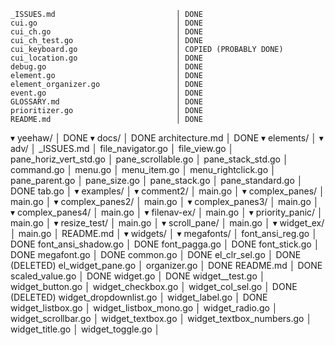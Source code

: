 


    _ISSUES.md                           │ DONE
    cui.go                               │ DONE
    cui_ch.go                            │ DONE
    cui_ch_test.go                       │ DONE
    cui_keyboard.go                      │ COPIED (PROBABLY DONE)
    cui_location.go                      │ DONE
    debug.go                             │ DONE
    element.go                           │ DONE
    element_organizer.go                 │ DONE
    event.go                             │ DONE
    GLOSSARY.md                          │ DONE
    prioritizer.go                       │ DONE
    README.md                            │ DONE
▾ yeehaw/                                │ DONE
  ▾ docs/                                │ DONE
      architecture.md                    │ DONE
  ▾ elements/                            │
    ▾ adv/                               │
        _ISSUES.md                       │
        file_navigator.go                │
        file_view.go                     │
        pane_horiz_vert_std.go           │
        pane_scrollable.go               │
        pane_stack_std.go                │
      command.go                         │
      menu.go                            │
      menu_item.go                       │
      menu_rightclick.go                 │
      pane_parent.go                     │
      pane_size.go                       │
      pane_stack.go                      │
      pane_standard.go                   │ DONE
      tab.go                             │
  ▾ examples/                            │
    ▾ comment2/                          │
        main.go                          │
    ▾ complex_panes/                     │
        main.go                          │
    ▾ complex_panes2/                    │
        main.go                          │
    ▾ complex_panes3/                    │
        main.go                          │
    ▾ complex_panes4/                    │
        main.go                          │
    ▾ filenav-ex/                        │
        main.go                          │
    ▾ priority_panic/                    │
        main.go                          │
    ▾ resize_test/                       │
        main.go                          │
    ▾ scroll_pane/                       │
        main.go                          │
    ▾ widget_ex/                         │
        main.go                          │
      README.md                          │
  ▾ widgets/                             │
    ▾ megafonts/                         │
        font_ansi_reg.go                 │ DONE
        font_ansi_shadow.go              │ DONE
        font_pagga.go                    │ DONE
        font_stick.go                    │ DONE
        megafont.go                      │ DONE
      common.go                          │ DONE
      el_clr_sel.go                      │ DONE (DELETED)
      el_widget_pane.go                  │
      organizer.go                       │ DONE
      README.md                          │ DONE
      scaled_value.go                    │ DONE
      widget.go                          │ DONE
      widget__test.go                    │
      widget_button.go                   │
      widget_checkbox.go                 │
      widget_col_sel.go                  │ DONE (DELETED)
      widget_dropdownlist.go             │
      widget_label.go                    │ DONE
      widget_listbox.go                  │
      widget_listbox_mono.go             │
      widget_radio.go                    │
      widget_scrollbar.go                │
      widget_textbox.go                  │
      widget_textbox_numbers.go          │
      widget_title.go                    │
      widget_toggle.go                   │
